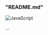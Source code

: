 ### "README.md"
<img src = "https://cdn.geekboots.com/geek/javascript-meta-1652702081069.jpg" alt = "JavaScript">

...
